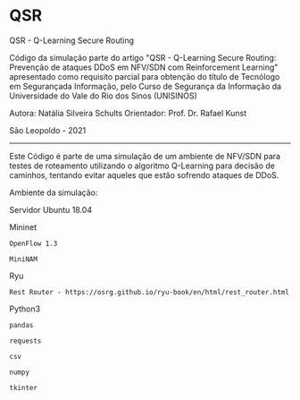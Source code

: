 # QSR
QSR - Q-Learning Secure Routing

Código da simulação parte do artigo "QSR - Q-Learning Secure Routing: Prevenção de ataques DDoS em NFV/SDN com Reinforcement Learning" apresentado como requisito parcial para obtenção do título de Tecnólogo em Segurançada Informação, pelo Curso de Segurança da Informação da Universidade do Vale do Rio dos Sinos (UNISINOS)

Autora: Natália Silveira Schults
Orientador: Prof. Dr. Rafael Kunst

São Leopoldo - 2021

-------------------------------------------------------------------------------------------------------------------------------------------------------------------------------

Este Código é parte de uma simulação de um ambiente de NFV/SDN para testes de roteamento utilizando o algoritmo Q-Learning para decisão de caminhos, tentando evitar aqueles que estão sofrendo ataques de DDoS.

Ambiente da simulação:

Servidor Ubuntu 18.04

  Mininet
  
    OpenFlow 1.3
    
    MiniNAM
    
  Ryu
  
    Rest Router - https://osrg.github.io/ryu-book/en/html/rest_router.html
    
  Python3
  
    pandas
    
    requests
    
    csv
    
    numpy
    
    tkinter
    
